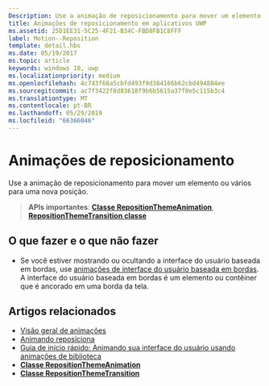 ```yaml
---
Description: Use a animação de reposicionamento para mover um elemento ou vários para uma nova posição.
title: Animações de reposicionamento em aplicativos UWP
ms.assetid: 25D1EE31-5C25-4F21-B34C-FBD8FB1C8FFF
label: Motion--Reposition
template: detail.hbs
ms.date: 05/19/2017
ms.topic: article
keywords: windows 10, uwp
ms.localizationpriority: medium
ms.openlocfilehash: 4c743f68a5cbfd493f9d384166b62cbd494884ee
ms.sourcegitcommit: ac7f3422f8d83618f9b6b5615a37f8e5c115b3c4
ms.translationtype: MT
ms.contentlocale: pt-BR
ms.lasthandoff: 05/29/2019
ms.locfileid: "66366046"
---
```

# <a name="reposition-animations"></a>Animações de reposicionamento



Use a animação de reposicionamento para mover um elemento ou vários para uma nova posição.

> **APIs importantes**: [**Classe RepositionThemeAnimation**](https://docs.microsoft.com/uwp/api/Windows.UI.Xaml.Media.Animation.RepositionThemeAnimation), [ **RepositionThemeTransition classe**](https://docs.microsoft.com/uwp/api/Windows.UI.Xaml.Media.Animation.RepositionThemeTransition)

## <a name="dos-and-donts"></a>O que fazer e o que não fazer


-   Se você estiver mostrando ou ocultando a interface do usuário baseada em bordas, use [animações de interface do usuário baseada em bordas](motion-edgebased.md). A interface do usuário baseada em bordas é um elemento ou contêiner que é ancorado em uma borda da tela.


## <a name="related-articles"></a>Artigos relacionados

* [Visão geral de animações](https://docs.microsoft.com/windows/uwp/graphics/animations-overview)
* [Animando reposiciona](https://docs.microsoft.com/previous-versions/windows/apps/jj649434(v=win.10))
* [Guia de início rápido: Animando sua interface do usuário usando animações de biblioteca](https://docs.microsoft.com/previous-versions/windows/apps/hh452703(v=win.10))
* [**Classe RepositionThemeAnimation**](https://docs.microsoft.com/uwp/api/Windows.UI.Xaml.Media.Animation.RepositionThemeAnimation)
* [**Classe RepositionThemeTransition**](https://docs.microsoft.com/uwp/api/Windows.UI.Xaml.Media.Animation.RepositionThemeTransition)


 




